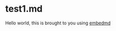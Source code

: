# test1.md

Hello world, this is brought to you using [embedmd](https://github.com/kylepollina/embedmd)
